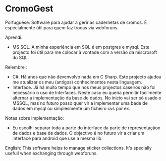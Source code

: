 # CromoGest
Portuguese:
Software para ajudar a gerir as cadernetas de cromos. É especialmente útil para quem faz trocas via webforuns.

Aprendi:
- MS SQL. A minha esperiência em SQL é em postgres e mysql. Este projecto foi útil para me colocar à vontade com a versão da miscrosoft do SQL.


Relembrei:
- C#. Há anos que não devenvolvo nada em C Sharp. Este projecto ajudou me atualizar os meu (antigos) conhecimentos nesta linguagem.
- Interface. Já há muito tempo que nos meus projectos caseiros não foi necessário o uso de Interfaces. Neste caso eu queria permitir facilmente alternar a implementação da base de dados. No inicio vai ser só usado o MSSQL, mas no futuro posso quer vir a implementar uma bade de dados em mysql ou simplesmente um ficheiro cvs por ex.


Notas sobre implementação:
 - Eu escolhi separar toda a parte do interface da parte de representaçãoo de dados e base de dados. O objectivo é no futuro vir a criar um interface para android que use a mesma lib.

English:
This software helps to manage sticker collections. It's specially usefull when exchanging through webforuns.
